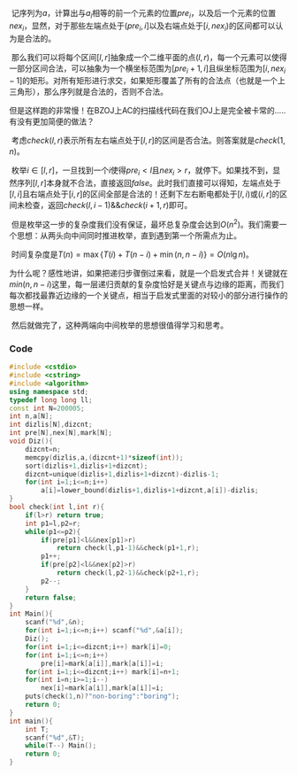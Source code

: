 ​	记序列为$a$，计算出与$a_i$相等的前一个元素的位置$pre_i$，以及后一个元素的位置$nex_i$，显然，对于那些左端点处于$(pre_i,i]$以及右端点处于$[i,nex_i)$的区间都可以认为是合法的。

​	那么我们可以将每个区间$[l,r]$抽象成一个二维平面的点$(l,r)$，每一个元素可以使得一部分区间合法，可以抽象为一个横坐标范围为$[pre_i+1,i]$且纵坐标范围为$[i,nex_i-1]$的矩形。对所有矩形进行求交，如果矩形覆盖了所有的合法点（也就是一个上三角形），那么序列就是合法的，否则不合法。

​	但是这样跑的非常慢！在BZOJ上AC的扫描线代码在我们OJ上是完全被卡常的.....有没有更加简便的做法？

​	考虑$check(l,r)$表示所有左右端点处于$[l,r]$的区间是否合法。则答案就是$check(1,n)$。

​	枚举$i\in[l,r]$，一旦找到一个$i$使得$pre_i<l$且$nex_i>r$，就停下。如果找不到，显然序列$[l,r]$本身就不合法，直接返回$false$。此时我们直接可以得知，左端点处于$[l,i]$且右端点处于$[i,r]$的区间全部是合法的！还剩下左右断电都处于$[l,i)$或$(i,r]$的区间未检查，返回$check(l,i-1)\&\&check(i+1,r)$即可。

​	但是枚举这一步的复杂度我们没有保证，最坏总复杂度会达到$O(n^2)$。我们需要一个思想：从两头向中间同时推进枚举，直到遇到第一个所需点为止。

​	时间复杂度是$T(n)=\max\{T(i)+T(n-i)+\min(n,n-i)\}=O(n\lg n)$。

​	为什么呢？感性地讲，如果把递归步骤倒过来看，就是一个启发式合并！关键就在$min(n,n-i)$这里，每一层递归贡献的复杂度恰好是关键点与边缘的距离，而我们每次都找最靠近边缘的一个关键点，相当于启发式里面的对较小的部分进行操作的思想一样。

​	然后就做完了，这种两端向中间枚举的思想很值得学习和思考。



### Code

```c++
#include <cstdio>
#include <cstring>
#include <algorithm>
using namespace std;
typedef long long ll;
const int N=200005;
int n,a[N];
int dizlis[N],dizcnt;
int pre[N],nex[N],mark[N];
void Diz(){
	dizcnt=n;
	memcpy(dizlis,a,(dizcnt+1)*sizeof(int));
	sort(dizlis+1,dizlis+1+dizcnt);
	dizcnt=unique(dizlis+1,dizlis+1+dizcnt)-dizlis-1;
	for(int i=1;i<=n;i++)
		a[i]=lower_bound(dizlis+1,dizlis+1+dizcnt,a[i])-dizlis;
}
bool check(int l,int r){
	if(l>r) return true;
	int p1=l,p2=r;
	while(p1<=p2){
		if(pre[p1]<l&&nex[p1]>r) 
			return check(l,p1-1)&&check(p1+1,r);
		p1++;
		if(pre[p2]<l&&nex[p2]>r) 
			return check(l,p2-1)&&check(p2+1,r);
		p2--;
	}
	return false;
}
int Main(){
	scanf("%d",&n);
	for(int i=1;i<=n;i++) scanf("%d",&a[i]);
	Diz();
	for(int i=1;i<=dizcnt;i++) mark[i]=0;
	for(int i=1;i<=n;i++)
		pre[i]=mark[a[i]],mark[a[i]]=i;
	for(int i=1;i<=dizcnt;i++) mark[i]=n+1;
	for(int i=n;i>=1;i--)
		nex[i]=mark[a[i]],mark[a[i]]=i;
	puts(check(1,n)?"non-boring":"boring");
	return 0;
}
int main(){
	int T;
	scanf("%d",&T);
	while(T--) Main();
	return 0;
}
```

